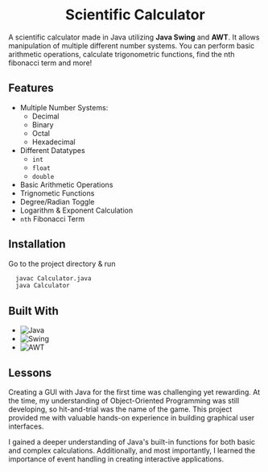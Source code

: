 <h1 align="center">Scientific Calculator</h1>

A scientific calculator made in Java utilizing **Java Swing** and **AWT**. It allows manipulation of multiple different number systems. You can perform basic arithmetic operations, calculate trigonometric functions, find the nth fibonacci term and more!


## Features

- Multiple Number Systems:
    - Decimal
    - Binary
    - Octal
    - Hexadecimal 
- Different Datatypes
    - `int`
    - `float`
    - `double`
- Basic Arithmetic Operations
- Trignometic Functions
- Degree/Radian Toggle
- Logarithm & Exponent Calculation
- `nth` Fibonacci Term


## Installation

Go to the project directory & run
```bash
  javac Calculator.java
  java Calculator
```


## Built With

* ![Java](https://img.shields.io/badge/java-007396?style=for-the-badge&logo=java&logoColor=white)
* ![Swing](https://img.shields.io/badge/Swing-007396?style=for-the-badge&logo=java&logoColor=white)
* ![AWT](https://img.shields.io/badge/AWT-007396?style=for-the-badge&logo=java&logoColor=white)
## Lessons

Creating a GUI with Java for the first time was challenging yet rewarding. At the time, my understanding of Object-Oriented Programming was still developing, so hit-and-trial was the name of the game. This project provided me with valuable hands-on experience in building graphical user interfaces.

I gained a deeper understanding of Java's built-in functions for both basic and complex calculations. Additionally, and most importantly, I learned the importance of event handling in creating interactive applications.

